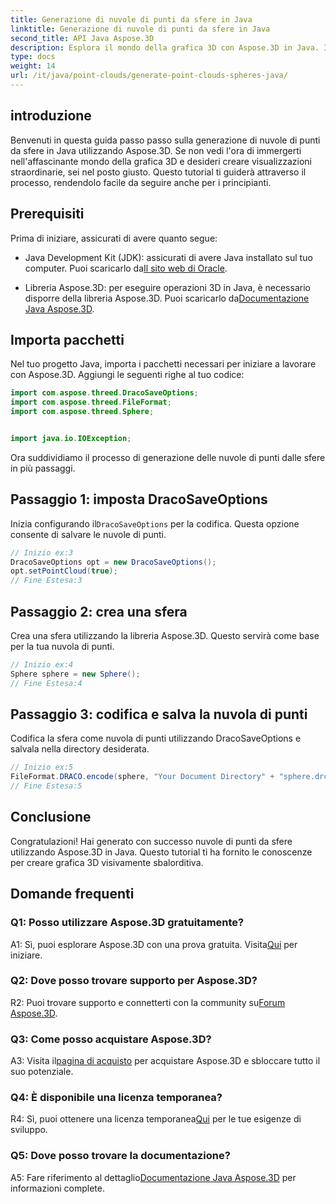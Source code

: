```yaml
---
title: Generazione di nuvole di punti da sfere in Java
linktitle: Generazione di nuvole di punti da sfere in Java
second_title: API Java Aspose.3D
description: Esplora il mondo della grafica 3D con Aspose.3D in Java. Impara a generare nuvole di punti da sfere con questo tutorial facile da seguire.
type: docs
weight: 14
url: /it/java/point-clouds/generate-point-clouds-spheres-java/
---
```

## introduzione

Benvenuti in questa guida passo passo sulla generazione di nuvole di punti da sfere in Java utilizzando Aspose.3D. Se non vedi l'ora di immergerti nell'affascinante mondo della grafica 3D e desideri creare visualizzazioni straordinarie, sei nel posto giusto. Questo tutorial ti guiderà attraverso il processo, rendendolo facile da seguire anche per i principianti.

## Prerequisiti

Prima di iniziare, assicurati di avere quanto segue:

-  Java Development Kit (JDK): assicurati di avere Java installato sul tuo computer. Puoi scaricarlo da[Il sito web di Oracle](https://www.oracle.com/java/technologies/javase-downloads.html).

-  Libreria Aspose.3D: per eseguire operazioni 3D in Java, è necessario disporre della libreria Aspose.3D. Puoi scaricarlo da[Documentazione Java Aspose.3D](https://reference.aspose.com/3d/java/).

## Importa pacchetti

Nel tuo progetto Java, importa i pacchetti necessari per iniziare a lavorare con Aspose.3D. Aggiungi le seguenti righe al tuo codice:

```java
import com.aspose.threed.DracoSaveOptions;
import com.aspose.threed.FileFormat;
import com.aspose.threed.Sphere;


import java.io.IOException;
```

Ora suddividiamo il processo di generazione delle nuvole di punti dalle sfere in più passaggi.

## Passaggio 1: imposta DracoSaveOptions

 Inizia configurando il`DracoSaveOptions` per la codifica. Questa opzione consente di salvare le nuvole di punti.

```java
// Inizio ex:3
DracoSaveOptions opt = new DracoSaveOptions();
opt.setPointCloud(true);
// Fine Estesa:3
```

## Passaggio 2: crea una sfera

Crea una sfera utilizzando la libreria Aspose.3D. Questo servirà come base per la tua nuvola di punti.

```java
// Inizio ex:4
Sphere sphere = new Sphere();
// Fine Estesa:4
```

## Passaggio 3: codifica e salva la nuvola di punti

Codifica la sfera come nuvola di punti utilizzando DracoSaveOptions e salvala nella directory desiderata.

```java
// Inizio ex:5
FileFormat.DRACO.encode(sphere, "Your Document Directory" + "sphere.drc", opt);
// Fine Estesa:5
```

## Conclusione

Congratulazioni! Hai generato con successo nuvole di punti da sfere utilizzando Aspose.3D in Java. Questo tutorial ti ha fornito le conoscenze per creare grafica 3D visivamente sbalorditiva.

## Domande frequenti

### Q1: Posso utilizzare Aspose.3D gratuitamente?

 A1: Sì, puoi esplorare Aspose.3D con una prova gratuita. Visita[Qui](https://releases.aspose.com/) per iniziare.

### Q2: Dove posso trovare supporto per Aspose.3D?

 R2: Puoi trovare supporto e connetterti con la community su[Forum Aspose.3D](https://forum.aspose.com/c/3d/18).

### Q3: Come posso acquistare Aspose.3D?

 A3: Visita il[pagina di acquisto](https://purchase.aspose.com/buy) per acquistare Aspose.3D e sbloccare tutto il suo potenziale.

### Q4: È disponibile una licenza temporanea?

 R4: Sì, puoi ottenere una licenza temporanea[Qui](https://purchase.aspose.com/temporary-license/) per le tue esigenze di sviluppo.

### Q5: Dove posso trovare la documentazione?

 A5: Fare riferimento al dettaglio[Documentazione Java Aspose.3D](https://reference.aspose.com/3d/java/) per informazioni complete.
